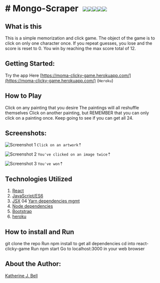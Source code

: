 # &#35; Mongo-Scraper&nbsp;&nbsp;<img src="https://img.icons8.com/color/48/000000/modern-art.png"><img src="https://img.icons8.com/color/48/000000/easel.png"><img src="https://img.icons8.com/color/48/000000/magritte.png"><img src="https://img.icons8.com/color/48/000000/edvard-munch.png"><img src="https://img.icons8.com/color/48/000000/picasso.png">

## What is this
This is a simple memorization and click game. The object of the game is to click on only one character once. If you repeat guesses, you lose and the score is reset to 0. You win by reaching the max score total of 12.

## Getting Started:
Try the app Here [https://moma-clicky-game.herokuapp.com/](https://moma-clicky-game.herokuapp.com/) (`Heroku`)

## How to Play
Click on any painting that you desire
The paintings will all reshuffle themselves
Click on another painting, but REMEMBER that you can only click on a painting once.
Keep going to see if you can get all 24.

## Screenshots:
![Screenshot 1](/public/images/screenshots/demo-1.png)
`Click on an artwork`&#8673;

![Screenshot 2](/public/images/screenshots/demo-2.png)
`You've clicked on an image twice`&#8673;

![Screenshot 3](/public/images/screenshots/demo-3.png)
`You've won`&#8673;

## Technologies Utilized

01. [React](https://reactjs.org/)
02. [JavaScript/ES6](http://es6-features.org/#Constants)
03. [JSX](https://reactjs.org/docs/introducing-jsx.html)
04  [Yarn dependencies mgmt](https://yarnpkg.com/en/)
05. [Node dependencies](https://nodejs.org/en/)
06. [Bootstrap](https://getbootstrap.com/)
07. [heroku](https://www.heroku.com)

## How to install and Run
git clone the repo
Run npm install to get all dependencies
cd into react-clicky-game
Run npm start
Go to localhost:3000 in your web browser

## About the Author:
[Katherine J. Bell](https://github.com/katbytes)
